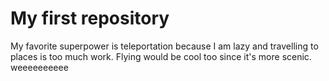 # My first repository

My favorite superpower is teleportation because I am lazy and travelling to places is too much work.
Flying would be cool too since it's more scenic. weeeeeeeeee
